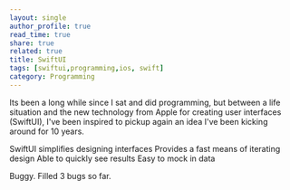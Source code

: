 ```yaml
---
layout: single
author_profile: true
read_time: true
share: true
related: true
title: SwiftUI
tags: [swiftui,programming,ios, swift]
category: Programming
---
```


Its been a long while since I sat and did programming, but between a life situation and the new technology from Apple for creating user interfaces (SwiftUI), I've been inspired to pickup again an idea I've been kicking around for 10 years.

<!--more-->

SwiftUI simplifies designing interfaces
Provides a fast means of iterating design
Able to quickly see results
Easy to mock in data

Buggy.
Filled 3 bugs so far.
